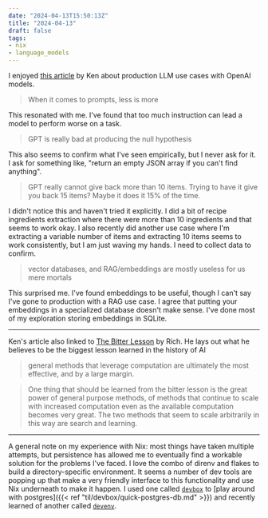 ```yaml
---
date: "2024-04-13T15:50:13Z"
title: "2024-04-13"
draft: false
tags:
- nix
- language_models
---
```


I enjoyed [this article](https://kenkantzer.com/lessons-after-a-half-billion-gpt-tokens/) by Ken about production LLM use cases with OpenAI models.

> When it comes to prompts, less is more

This resonated with me.
I've found that too much instruction can lead a model to perform worse on a task.

> GPT is really bad at producing the null hypothesis

This also seems to confirm what I've seen empirically, but I never ask for it.
I ask for something like, "return an empty JSON array if you can't find anything".

> GPT really cannot give back more than 10 items. Trying to have it give you back 15 items? Maybe it does it 15% of the time.

I didn't notice this and haven't tried it explicitly.
I did a bit of recipe ingredients extraction where there were more than 10 ingredients and that seems to work okay.
I also recently did another use case where I'm extracting a variable number of items and extracting 10 items seems to work consistently, but I am just waving my hands.
I need to collect data to confirm.

> vector databases, and RAG/embeddings are mostly useless for us mere mortals

This surprised me.
I've found embeddings to be useful, though I can't say I've gone to production with a RAG use case.
I agree that putting your embeddings in a specialized database doesn't make sense.
I've done most of my exploration storing embeddings in SQLite.

---

Ken's article also linked to [The Bitter Lesson](http://www.incompleteideas.net/IncIdeas/BitterLesson.html) by Rich.
He lays out what he believes to be the biggest lesson learned in the history of AI

> general methods that leverage computation are ultimately the most effective, and by a large margin.

> One thing that should be learned from the bitter lesson is the great power of general purpose methods, of methods that continue to scale with increased computation even as the available computation becomes very great. The two methods that seem to scale arbitrarily in this way are search and learning.

---

A general note on my experience with Nix: most things have taken multiple attempts, but persistence has allowed me to eventually find a workable solution for the problems I've faced.
I love the combo of direnv and flakes to build a directory-specific environment.
It seems a number of dev tools are popping up that make a very friendly interface to this functionality and use Nix underneath to make it happen.
I used one called [`devbox`](https://devenv.sh/) to [play around with postgres]({{< ref "til/devbox/quick-postgres-db.md" >}}) and recently learned of another called [`devenv`](https://devenv.sh/).

